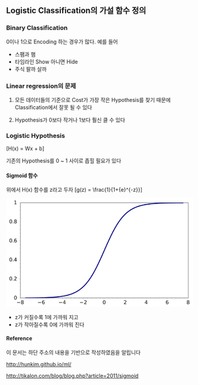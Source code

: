 ## Logistic Classification의 가설 함수 정의

###  Binary Classification

0이나 1으로 Encoding 하는 경우가 많다. 예를 들어
* 스팸과 햄
* 타임라인 Show 아니면 Hide
* 주식 팔까 살까

### Linear regression의 문제

1. 모든 데이터들의 기준으로 Cost가 가장 작은 Hypothesis를 찾기 때문에 Classification에서 잘못 될 수 있다

2. Hypothesis가 0보다 작거나 1보다 훨신 클 수 있다

### Logistic Hypothesis

\[H(x) = Wx + b\]

기존의 Hypothesis를 0 ~ 1 사이로 좁힐 필요가 있다

#### Sigmoid 함수
위에서 H(x) 함수를 z라고 두자
\[g(z) = \frac{1}{1+{e}^{-z}}\]

![sigmod](./sigmoid.gif)

* z가 커질수록 1에 가까워 지고
* z가 작아질수록 0에 가까워 진다

#### Reference
이 문서는 하단 주소의 내용을 기반으로 작성하였음을 알립니다

http://hunkim.github.io/ml/

http://tikalon.com/blog/blog.php?article=2011/sigmoid
